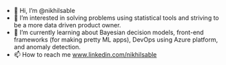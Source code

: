 - 👋 Hi, I’m @nikhilsable
- 👀 I’m interested in solving problems using statistical tools and striving to be a more data driven product owner.
- 🌱 I’m currently learning about Bayesian decision models, front-end frameworks (for making pretty ML apps), DevOps using Azure platform, and anomaly detection. 
- 📫 How to reach me www.linkedin.com/nikhilsable

<!---
nikhilsable/nikhilsable is a ✨ special ✨ repository because its `README.md` (this file) appears on your GitHub profile.
You can click the Preview link to take a look at your changes.
--->
